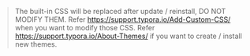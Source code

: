 > The built-in CSS will be replaced after update / reinstall, DO NOT MODIFY THEM.
Refer https://support.typora.io/Add-Custom-CSS/ when you want to modify those CSS.
Refer https://support.typora.io/About-Themes/ if you want to create / install new themes. 